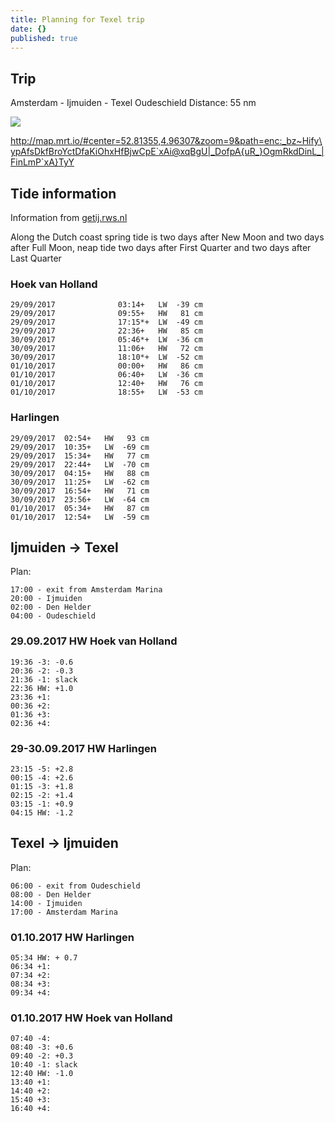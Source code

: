 ```yaml
---
title: Planning for Texel trip
date: {}
published: true
---
```

## Trip
Amsterdam - Ijmuiden - Texel Oudeschield
Distance: 55 nm

![]({{site.baseurl}}/https://maps.googleapis.com/maps/api/staticmap?scale=2&size=400x200&maptype=roadmap&format=png&visual_refresh=true&zoom=8&path=enc:_bz~Hify\ypAfsDkfBroYctDfaKiOhxHfBjwCpE`xAi@xqBgU|_DofpA{uR_}OgmRkdDinL_|FinLmP`xA}TyY)

http://map.mrt.io/#center=52.81355,4.96307&zoom=9&path=enc:_bz~Hify\ypAfsDkfBroYctDfaKiOhxHfBjwCpE`xAi@xqBgU|_DofpA{uR_}OgmRkdDinL_|FinLmP`xA}TyY



## Tide information

Information from [getij.rws.nl](http://getij.rws.nl/export.cfm?format=txt&from=29-09-2017&to=02-10-2017&uitvoer=2&interval=10&lunarphase=yes&location=HOEKVHLD&Timezone=MET_DST&refPlane=NAP&graphRefPlane=NAP&taal=en)

Along the Dutch coast spring tide is two days after New Moon and two days after Full Moon, neap tide two days after First Quarter and two days after Last Quarter

### Hoek van Holland
```
29/09/2017              03:14+   LW  -39 cm
29/09/2017              09:55+   HW   81 cm
29/09/2017              17:15*+  LW  -49 cm
29/09/2017              22:36+   HW   85 cm
30/09/2017              05:46*+  LW  -36 cm
30/09/2017              11:06+   HW   72 cm
30/09/2017              18:10*+  LW  -52 cm
01/10/2017              00:00+   HW   86 cm
01/10/2017              06:40+   LW  -36 cm
01/10/2017              12:40+   HW   76 cm
01/10/2017              18:55+   LW  -53 cm
```

### Harlingen
```
29/09/2017  02:54+   HW   93 cm
29/09/2017  10:35+   LW  -69 cm
29/09/2017  15:34+   HW   77 cm
29/09/2017  22:44+   LW  -70 cm
30/09/2017  04:15+   HW   88 cm
30/09/2017  11:25+   LW  -62 cm
30/09/2017  16:54+   HW   71 cm
30/09/2017  23:56+   LW  -64 cm
01/10/2017  05:34+   HW   87 cm
01/10/2017  12:54+   LW  -59 cm
```


## Ijmuiden -> Texel

Plan:
```
17:00 - exit from Amsterdam Marina
20:00 - Ijmuiden
02:00 - Den Helder
04:00 - Oudeschield
```

### 29.09.2017 HW Hoek van Holland
```
19:36 -3: -0.6
20:36 -2: -0.3
21:36 -1: slack
22:36 HW: +1.0
23:36 +1: 
00:36 +2:
01:36 +3:
02:36 +4:
```

### 29-30.09.2017 HW Harlingen
```
23:15 -5: +2.8
00:15 -4: +2.6
01:15 -3: +1.8
02:15 -2: +1.4
03:15 -1: +0.9
04:15 HW: -1.2
```

## Texel -> Ijmuiden

Plan:
```
06:00 - exit from Oudeschield
08:00 - Den Helder
14:00 - Ijmuiden
17:00 - Amsterdam Marina
```

### 01.10.2017 HW Harlingen
```
05:34 HW: + 0.7
06:34 +1: 
07:34 +2:
08:34 +3:
09:34 +4:
```

### 01.10.2017 HW Hoek van Holland
```
07:40 -4:
08:40 -3: +0.6
09:40 -2: +0.3
10:40 -1: slack
12:40 HW: -1.0
13:40 +1:
14:40 +2:
15:40 +3:
16:40 +4:
```


